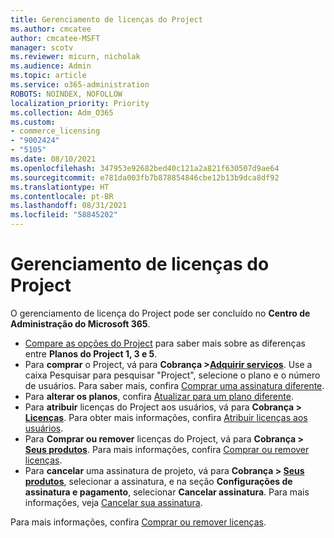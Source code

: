 ```yaml
---
title: Gerenciamento de licenças do Project
ms.author: cmcatee
author: cmcatee-MSFT
manager: scotv
ms.reviewer: micurn, nicholak
ms.audience: Admin
ms.topic: article
ms.service: o365-administration
ROBOTS: NOINDEX, NOFOLLOW
localization_priority: Priority
ms.collection: Adm_O365
ms.custom:
- commerce_licensing
- "9002424"
- "5105"
ms.date: 08/10/2021
ms.openlocfilehash: 347953e92682bed40c121a2a821f630507d9ae64
ms.sourcegitcommit: e781da003fb7b878854846cbe12b13b9dca8df92
ms.translationtype: HT
ms.contentlocale: pt-BR
ms.lasthandoff: 08/31/2021
ms.locfileid: "58845202"
---
```

# <a name="project-license-management"></a>Gerenciamento de licenças do Project

O gerenciamento de licença do Project pode ser concluído no **Centro de Administração do Microsoft 365**.

- [Compare as opções do Project](https://www.microsoft.com/microsoft-365/project/compare-microsoft-project-management-software) para saber mais sobre as diferenças entre **Planos do Project 1, 3 e 5**.
- Para **comprar** o Project, vá para **Cobrança >[Adquirir serviços](https://go.microsoft.com/fwlink/p/?linkid=868433)**. Use a caixa Pesquisar para pesquisar "Project", selecione o plano e o número de usuários. Para saber mais, confira [Comprar uma assinatura diferente](https://docs.microsoft.com/microsoft-365/commerce/try-or-buy-microsoft-365#buy-a-different-subscription).
- Para **alterar os planos**, confira [Atualizar para um plano diferente](https://docs.microsoft.com/microsoft-365/commerce/subscriptions/upgrade-to-different-plan).
- Para **atribuir** licenças do Project aos usuários, vá para **Cobrança > [Licenças](https://go.microsoft.com/fwlink/p/?linkid=842264)**. Para obter mais informações, confira [Atribuir licenças aos usuários](https://docs.microsoft.com/microsoft-365/admin/manage/assign-licenses-to-users).
- Para **Comprar ou remover** licenças do Project, vá para **Cobrança > [Seus produtos](https://go.microsoft.com/fwlink/p/?linkid=842054)**. Para mais informações, confira [Comprar ou remover licenças](https://docs.microsoft.com/microsoft-365/commerce/licenses/buy-licenses#add-or-remove-licenses-for-your-business-subscription).
- Para **cancelar** uma assinatura de projeto, vá para **Cobrança > [Seus produtos](https://go.microsoft.com/fwlink/p/?linkid=842054)**, selecionar a assinatura, e na seção **Configurações de assinatura e pagamento**, selecionar **Cancelar assinatura**. Para mais informações, veja [Cancelar sua assinatura](https://docs.microsoft.com/microsoft-365/commerce/subscriptions/cancel-your-subscription).

Para mais informações, confira [Comprar ou remover licenças](https://docs.microsoft.com/microsoft-365/commerce/licenses/buy-licenses).
